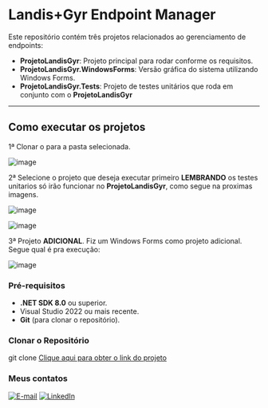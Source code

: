 # Landis+Gyr Endpoint Manager

Este repositório contém três projetos relacionados ao gerenciamento de endpoints:

- **ProjetoLandisGyr**: Projeto principal para rodar conforme os requisitos.
- **ProjetoLandisGyr.WindowsForms**: Versão gráfica do sistema utilizando Windows Forms.
- **ProjetoLandisGyr.Tests**: Projeto de testes unitários que roda em conjunto com o **ProjetoLandisGyr**

---

## Como executar os projetos

1ª Clonar o para a pasta selecionada.


![image](https://github.com/user-attachments/assets/18a05ce4-4b7d-48d9-b21c-8ba7c4cc299c)

2ª Selecione o projeto que deseja executar primeiro **LEMBRANDO** os testes unitarios só irão funcionar no **ProjetoLandisGyr**, como segue na proximas imagens.


![image](https://github.com/user-attachments/assets/ca58fd7a-7262-4317-93f1-13175d809c06)

![image](https://github.com/user-attachments/assets/02d9f169-0d32-4f64-9d5b-4086fd31e4a2)

3ª Projeto **ADICIONAL**. Fiz um Windows Forms como projeto adicional. Segue qual é pra execução:

![image](https://github.com/user-attachments/assets/b4b3fe24-03f1-45f2-8394-6dea3f7fbe20)


### Pré-requisitos
- **.NET SDK 8.0** ou superior.
- Visual Studio 2022 ou mais recente.
- **Git** (para clonar o repositório).

### Clonar o Repositório

git clone [Clique aqui para obter o link do projeto](https://github.com/JanerioGu/LandisProject.git)


### Meus contatos

[![E-mail](https://img.shields.io/badge/Gmail-D14836?style=for-the-badge&logo=gmail&logoColor=white)](mailto:janerio32@hotmail.com)
[![LinkedIn](https://img.shields.io/badge/LinkedIn-0077B5?style=for-the-badge&logo=linkedin&logoColor=white)](https://www.linkedin.com/in/janerio-gustavo-717980196) 

